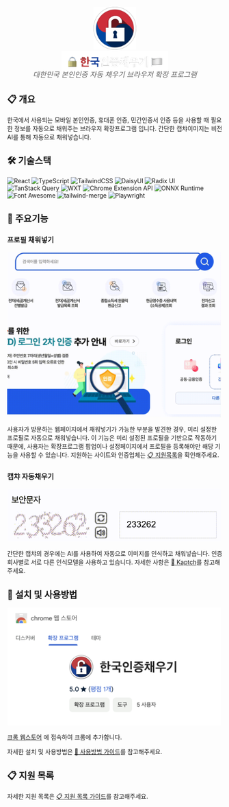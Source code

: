 <a id="readme-top"></a>

<div align="center">
  <img src="src/assets/icon.png" alt="Logo" width="100"><br />
  <img src="docs/readme/title.png" alt="title" width="250">
  <p style="color: #666; font-size: 1.2em; margin-top: -10px; font-style: italic;">
    대한민국 본인인증 자동 채우기 브라우저 확장 프로그램
  </p>
</div>

## 📋 개요

한국에서 사용되는 모바일 본인인증, 휴대폰 인증, 민간인증서 인증 등을 사용할 때 필요한 정보를 자동으로 채워주는 브라우저 확장프로그램 입니다. 간단한 캡챠이미지는 비전 AI를 통해 자동으로 채워넣습니다.

## 🛠️ 기술스택

![React](https://img.shields.io/badge/react-%2320232a.svg?style=for-the-badge&logo=react&logoColor=%2361DAFB)
![TypeScript](https://img.shields.io/badge/TypeScript-007ACC?style=for-the-badge&logo=typescript&logoColor=white)
![TailwindCSS](https://img.shields.io/badge/Tailwind_CSS-38BDF8?style=for-the-badge&logo=tailwind-css&logoColor=white)
![DaisyUI](https://img.shields.io/badge/DaisyUI-5A0EF8?style=for-the-badge&logo=daisyui&logoColor=white)
![Radix UI](https://img.shields.io/badge/Radix_UI-161618?style=for-the-badge&logo=radixui&logoColor=white)
![TanStack Query](https://img.shields.io/badge/TanStack_Query-FF4154?style=for-the-badge&logo=reactquery&logoColor=white)
![WXT](https://img.shields.io/badge/WXT-00DC82?style=for-the-badge&logoColor=white)
![Chrome Extension API](https://img.shields.io/badge/Chrome_Extension_API-4285F4?style=for-the-badge&logo=googlechrome&logoColor=white)
![ONNX Runtime](https://img.shields.io/badge/ONNX_Runtime-5D3FD3?style=for-the-badge&logo=onnx&logoColor=white)
![Font Awesome](https://img.shields.io/badge/Font_Awesome-339AF0?style=for-the-badge&logo=fontawesome&logoColor=white)
![tailwind-merge](https://img.shields.io/badge/tailwind--merge-38BDF8?style=for-the-badge&logo=tailwindcss&logoColor=white)
![Playwright](https://img.shields.io/badge/Playwright-2EAD33?style=for-the-badge&logo=playwright&logoColor=white)

## 🚀 주요기능

### 프로필 채워넣기

<img src="docs/readme/oacx.gif" width="500" />

사용자가 방문하는 웹페이지에서 채워넣기가 가능한 부분을 발견한 경우, 미리 설정한 프로필로 자동으로 채워넣습니다.
이 기능은 미리 설정된 프로필을 기반으로 작동하기 때문에, 사용자는 확장프로그램 팝업이나 설정페이지에서 프로필을 등록해야만 해당 기능을 사용할 수 있습니다. 지원하는 사이트와 인증업체는 [📋 지원목록](docs/지원목록.md)을 확인해주세요.

### 캡챠 자동채우기

<img src="docs/readme/captcha-break.gif" width="500" />

간단한 캡챠의 경우에는 AI를 사용하여 자동으로 이미지를 인식하고 채워넣습니다. 인증회사별로 서로 다른 인식모델을 사용하고 있습니다. 자세한 사항은 [🧠 Kaptch](https://github.com/Xeonlink/kaptch)를 참고해주세요.

## 📖 설치 및 사용방법

<img src="docs/readme/chrome-web-store.png" width="500" />

[크롬 웹스토어](https://chromewebstore.google.com/detail/%ED%95%9C%EA%B5%AD%EC%9D%B8%EC%A6%9D%EC%B1%84%EC%9A%B0%EA%B8%B0/eonnjagalbjlklfjnfpgdeaajkghpnjc) 에 접속하여 크롬에 추가합니다.

자세한 설치 및 사용방법은 [📖 사용방법 가이드](docs/사용방법.md)를 참고해주세요.

## 📋 지원 목록

자세한 지원 목록은 [📋 지원 목록 가이드](docs/지원목록.md)를 참고해주세요.
